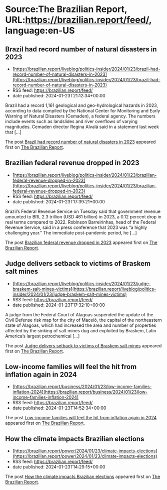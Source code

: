 # Source:The Brazilian Report, URL:https://brazilian.report/feed/, language:en-US

## Brazil had record number of natural disasters in 2023
 - [https://brazilian.report/liveblog/politics-insider/2024/01/23/brazil-had-record-number-of-natural-disasters-in-2023](https://brazilian.report/liveblog/politics-insider/2024/01/23/brazil-had-record-number-of-natural-disasters-in-2023)
 - RSS feed: https://brazilian.report/feed/
 - date published: 2024-01-23T21:12:34+00:00

<p>Brazil had a record 1,161 geological and geo-hydrological hazards in 2023, according to data compiled by the National Center for Monitoring and Early Warning of Natural Disasters (Cemaden), a federal agency. The numbers include events such as landslides and river overflows of varying magnitudes. Cemaden director Regina Alvalá said in a statement last week that [&#8230;]</p>
<p>The post <a href="https://brazilian.report/liveblog/politics-insider/2024/01/23/brazil-had-record-number-of-natural-disasters-in-2023/">Brazil had record number of natural disasters in 2023</a> appeared first on <a href="https://brazilian.report">The Brazilian Report</a>.</p>

## Brazilian federal revenue dropped in 2023
 - [https://brazilian.report/liveblog/politics-insider/2024/01/23/brazilian-federal-revenue-dropped-in-2023](https://brazilian.report/liveblog/politics-insider/2024/01/23/brazilian-federal-revenue-dropped-in-2023)
 - RSS feed: https://brazilian.report/feed/
 - date published: 2024-01-23T17:39:21+00:00

<p>Brazil’s Federal Revenue Service on Tuesday said that government revenue amounted to BRL 2.3 trillion (USD 461 billion) in 2023, a 0.12 percent drop in real terms compared to 2022. Robinson Barreirinhas, head of the Federal Revenue Service, said in a press conference that 2023 was “a highly challenging year.” The immediate post-pandemic period, he [&#8230;]</p>
<p>The post <a href="https://brazilian.report/liveblog/politics-insider/2024/01/23/brazilian-federal-revenue-dropped-in-2023/">Brazilian federal revenue dropped in 2023</a> appeared first on <a href="https://brazilian.report">The Brazilian Report</a>.</p>

## Judge delivers setback to victims of Braskem salt mines
 - [https://brazilian.report/liveblog/politics-insider/2024/01/23/judge-braskem-salt-mines-victims](https://brazilian.report/liveblog/politics-insider/2024/01/23/judge-braskem-salt-mines-victims)
 - RSS feed: https://brazilian.report/feed/
 - date published: 2024-01-23T17:32:10+00:00

<p>A judge from the Federal Court of Alagoas suspended the update of the Civil Defense risk map for the city of Maceió, the capital of the northeastern state of Alagoas, which had increased the area and number of properties affected by the sinking of salt mines dug and exploited by Braskem, Latin America&#8217;s largest petrochemical [&#8230;]</p>
<p>The post <a href="https://brazilian.report/liveblog/politics-insider/2024/01/23/judge-braskem-salt-mines-victims/">Judge delivers setback to victims of Braskem salt mines</a> appeared first on <a href="https://brazilian.report">The Brazilian Report</a>.</p>

## Low-income families will feel the hit from inflation again in 2024
 - [https://brazilian.report/business/2024/01/23/low-income-families-inflation-2024](https://brazilian.report/business/2024/01/23/low-income-families-inflation-2024)
 - RSS feed: https://brazilian.report/feed/
 - date published: 2024-01-23T14:52:34+00:00

<p>The post <a href="https://brazilian.report/business/2024/01/23/low-income-families-inflation-2024/">Low-income families will feel the hit from inflation again in 2024</a> appeared first on <a href="https://brazilian.report">The Brazilian Report</a>.</p>

## How the climate impacts Brazilian elections
 - [https://brazilian.report/power/2024/01/23/climate-impacts-elections](https://brazilian.report/power/2024/01/23/climate-impacts-elections)
 - RSS feed: https://brazilian.report/feed/
 - date published: 2024-01-23T14:29:15+00:00

<p>The post <a href="https://brazilian.report/power/2024/01/23/climate-impacts-elections/">How the climate impacts Brazilian elections</a> appeared first on <a href="https://brazilian.report">The Brazilian Report</a>.</p>

